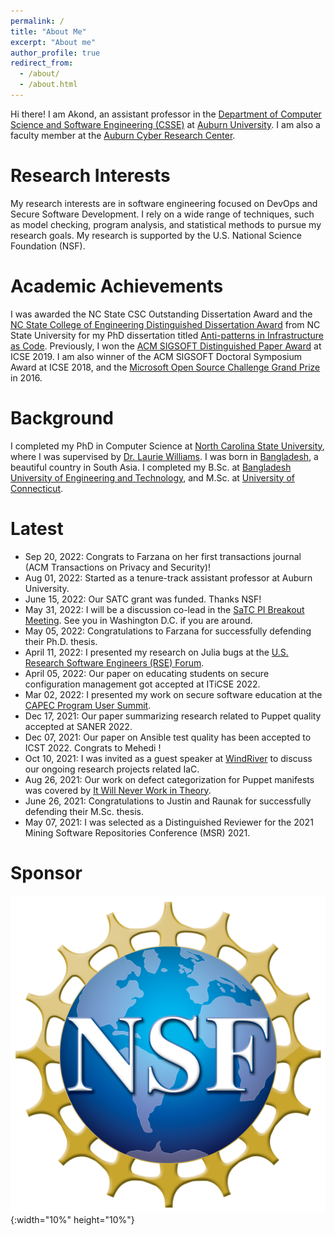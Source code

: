 ```yaml
---
permalink: /
title: "About Me"
excerpt: "About me"
author_profile: true
redirect_from: 
  - /about/
  - /about.html
---
```


Hi there! I am Akond, an assistant professor in the [Department of Computer Science and Software Engineering (CSSE)](https://www.eng.auburn.edu/comp/) at [Auburn University](https://eng.auburn.edu/). I am also a faculty member at the [Auburn Cyber Research Center](https://www.eng.auburn.edu/research/centers/auburn-cyber-research-center/index.html).  

Research Interests 
======
My research interests are in software engineering focused on DevOps and Secure Software Development. I rely on a wide range of techniques, such as model checking, program analysis, and statistical methods to pursue my research goals. My research is supported by the U.S. National Science Foundation (NSF).  


Academic Achievements
======
I was awarded the NC State CSC Outstanding Dissertation Award and the
[NC State College of Engineering Distinguished Dissertation Award](https://tinyurl.com/akond-coe)
from NC State University for my PhD dissertation titled [Anti-patterns in Infrastructure as Code](https://repository.lib.ncsu.edu/handle/1840.20/36715).
Previously, I won the [ACM SIGSOFT Distinguished Paper Award](https://2019.icse-conferences.org/info/awards) at ICSE 2019.
I am also winner of the ACM SIGSOFT Doctoral Symposium Award at ICSE 2018, and the [Microsoft Open Source Challenge Grand Prize](https://www.microsoft.com/en-us/research/blog/opening-the-door-to-innovation-winners-of-the-first-microsoft-open-source-challenge-announced/) in 2016. 


Background
======
I completed my PhD in Computer Science at [North Carolina State University](https://www.csc.ncsu.edu/), where I was supervised by [Dr. Laurie Williams](https://collaboration.csc.ncsu.edu/laurie/). I was born in [Bangladesh](https://en.wikipedia.org/wiki/Bangladesh), a beautiful country in South Asia. I completed my B.Sc. at [Bangladesh University of Engineering and Technology](https://www.buet.ac.bd/), and M.Sc. at [University of Connecticut](https://uconn.edu/). 


Latest 
======
- Sep 20, 2022: Congrats to Farzana on her first transactions journal (ACM Transactions on Privacy and Security)!  
- Aug 01, 2022: Started as a tenure-track assistant professor at Auburn University.  
- June 15, 2022: Our SATC grant was funded. Thanks NSF! 
- May 31, 2022: I will be a discussion co-lead in the [SaTC PI Breakout Meeting](https://cps-vo.org/group/satc-pimtg22/breakouts). See you in Washington D.C. if you are around.  
- May 05, 2022: Congratulations to Farzana for successfully defending their Ph.D. thesis.  
- April 11, 2022: I presented my research on Julia bugs at the [U.S. Research Software Engineers (RSE) Forum](https://us-rse.org/events/2022/2022-04-community-call/).
- April 05, 2022: Our paper on educating students on secure configuration management got accepted at ITiCSE 2022. 
- Mar 02, 2022: I presented my work on secure software education at the [CAPEC Program User Summit](https://capec.mitre.org/news/index.html). 
- Dec 17, 2021: Our paper summarizing research related to Puppet quality accepted at SANER 2022. 
- Dec 07, 2021: Our paper on Ansible test quality has been accepted to ICST 2022. Congrats to Mehedi !   
- Oct 10, 2021: I was invited as a guest speaker at [WindRiver](https://www.windriver.com/) to discuss our ongoing research projects related IaC.  
- Aug 26, 2021: Our work on defect categorization for Puppet manifests was covered by [It Will Never Work in Theory](https://neverworkintheory.org/2021/08/26/defect-taxonomy-for-infrastructure-as-code.html).  
- June 26, 2021: Congratulations to Justin and Raunak for successfully defending their M.Sc. thesis.  
- May 07, 2021: I was selected as a Distinguished Reviewer for the 2021 Mining 
Software Repositories Conference (MSR) 2021. 



Sponsor 
======
![NSF](files/nsf.png){:width="10%" height="10%"} 
